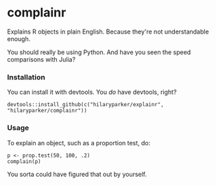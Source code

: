 complainr
=======================

Explains R objects in plain English. Because they're not understandable enough.

You should really be using Python. And have you seen the speed comparisons with Julia?

### Installation

You can install it with devtools. You *do* have devtools, right?

    devtools::install_github(c("hilaryparker/explainr", "hilaryparker/complainr"))

### Usage

To explain an object, such as a proportion test, do:

    p <- prop.test(50, 100, .2)
    complain(p)

You sorta could have figured that out by yourself.
